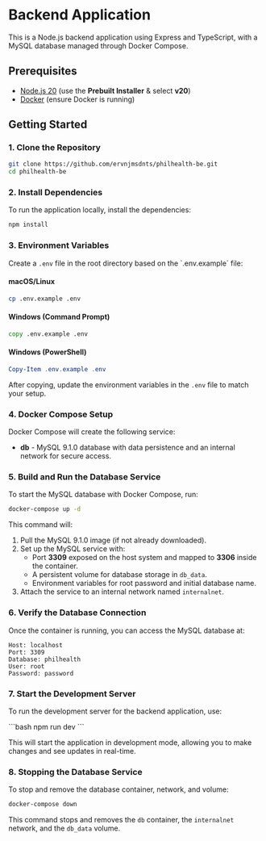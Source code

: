 # Backend Application

This is a Node.js backend application using Express and TypeScript, with a MySQL database managed through Docker Compose.

## Prerequisites

- [Node.js 20](https://nodejs.org/en/download/) (use the **Prebuilt Installer** & select **v20**)
- [Docker](https://docs.docker.com/get-docker/) (ensure Docker is running)

## Getting Started

### 1. Clone the Repository

```bash
git clone https://github.com/ervnjmsdnts/philhealth-be.git
cd philhealth-be
```

### 2. Install Dependencies

To run the application locally, install the dependencies:

```bash
npm install
```

### 3. Environment Variables

Create a `.env` file in the root directory based on the \`.env.example\` file:

#### macOS/Linux

```bash
cp .env.example .env
```

#### Windows (Command Prompt)

```cmd
copy .env.example .env
```

#### Windows (PowerShell)

```powershell
Copy-Item .env.example .env
```

After copying, update the environment variables in the `.env` file to match your setup.

### 4. Docker Compose Setup

Docker Compose will create the following service:

- **db** - MySQL 9.1.0 database with data persistence and an internal network for secure access.

### 5. Build and Run the Database Service

To start the MySQL database with Docker Compose, run:

```bash
docker-compose up -d
```

This command will:

1. Pull the MySQL 9.1.0 image (if not already downloaded).
2. Set up the MySQL service with:
   - Port **3309** exposed on the host system and mapped to **3306** inside the container.
   - A persistent volume for database storage in `db_data`.
   - Environment variables for root password and initial database name.
3. Attach the service to an internal network named `internalnet`.

### 6. Verify the Database Connection

Once the container is running, you can access the MySQL database at:

```
Host: localhost
Port: 3309
Database: philhealth
User: root
Password: password
```

### 7. Start the Development Server

To run the development server for the backend application, use:

\`\`\`bash
npm run dev
\`\`\`

This will start the application in development mode, allowing you to make changes and see updates in real-time.

### 8. Stopping the Database Service

To stop and remove the database container, network, and volume:

```bash
docker-compose down
```

This command stops and removes the `db` container, the `internalnet` network, and the `db_data` volume.

